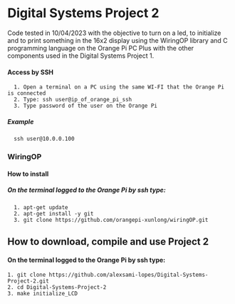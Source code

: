 # Digital Systems Project 2

Code tested in 10/04/2023 with the objective to turn on a led, to initialize and to print something in the 16x2 display using the WiringOP library and C programming language on the Orange Pi PC Plus with the other components used in the Digital Systems Project 1.


 #### Access by SSH
      1. Open a terminal on a PC using the same WI-FI that the Orange Pi is connected
      2. Type: ssh user@ip_of_orange_pi_ssh
      3. Type password of the user on the Orange Pi
 ##### Example
      ssh user@10.0.0.100

 
 ### WiringOP
   #### How to install
   ##### On the terminal logged to the Orange Pi by ssh type:
      1. apt-get update
      2. apt-get install -y git
      3. git clone https://github.com/orangepi-xunlong/wiringOP.git
 ## How to download, compile and use Project 2
   #### On the terminal logged to the Orange Pi by ssh type:
    1. git clone https://github.com/alexsami-lopes/Digital-Systems-Project-2.git
    2. cd Digital-Systems-Project-2
    3. make initialize_LCD
